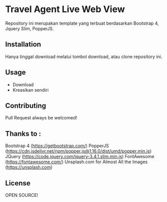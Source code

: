 # Travel Agent Live Web View

Repository ini merupakan template yang terbuat berdasarkan Bootstrap 4, Jquery Slim, PopperJS.

## Installation

Hanya tinggal download melalui tombol download, atau clone repository ini.

## Usage

- Download
- Kreasikan sendiri

## Contributing

Pull Request always be welcomed!

## Thanks to :

Bootstrap 4 (https://getbootstrap.com/)
PopperJS (https://cdn.jsdelivr.net/npm/popper.js@1.16.0/dist/umd/popper.min.js)
JQuery (https://code.jquery.com/jquery-3.4.1.slim.min.js)
FontAwesome (https://fontawesome.com/)
Unsplash.com for Almost All the Images (https://unsplash.com)

## License
OPEN SOURCE!
